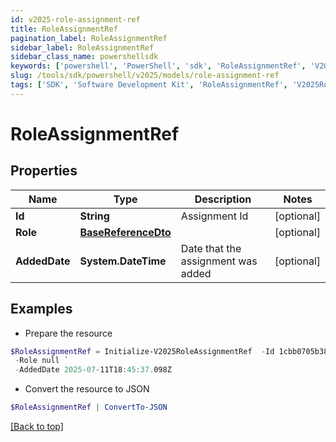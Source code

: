 ```yaml
---
id: v2025-role-assignment-ref
title: RoleAssignmentRef
pagination_label: RoleAssignmentRef
sidebar_label: RoleAssignmentRef
sidebar_class_name: powershellsdk
keywords: ['powershell', 'PowerShell', 'sdk', 'RoleAssignmentRef', 'V2025RoleAssignmentRef'] 
slug: /tools/sdk/powershell/v2025/models/role-assignment-ref
tags: ['SDK', 'Software Development Kit', 'RoleAssignmentRef', 'V2025RoleAssignmentRef']
---
```



# RoleAssignmentRef

## Properties

Name | Type | Description | Notes
------------ | ------------- | ------------- | -------------
**Id** | **String** | Assignment Id | [optional] 
**Role** | [**BaseReferenceDto**](base-reference-dto) |  | [optional] 
**AddedDate** | **System.DateTime** | Date that the assignment was added | [optional] 

## Examples

- Prepare the resource
```powershell
$RoleAssignmentRef = Initialize-V2025RoleAssignmentRef  -Id 1cbb0705b38c4226b1334eadd8874086 `
 -Role null `
 -AddedDate 2025-07-11T18:45:37.098Z
```

- Convert the resource to JSON
```powershell
$RoleAssignmentRef | ConvertTo-JSON
```


[[Back to top]](#) 

